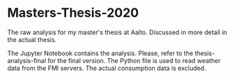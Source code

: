 # Masters-Thesis-2020
The raw analysis for my master's thesis at Aalto. Discussed in more detail in the actual thesis.

The Jupyter Notebook contains the analysis. Please, refer to the thesis-analysis-final for the final version. The Python file is used to read weather data from the FMI servers. The actual consumption data is excluded.
